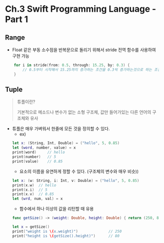 # Ch.3 Swift Programming Language - Part 1

## Range

- Float 같은 부동 소수점을 반복문으로 돌리기 위해서 stride 전역 함수를 사용하여 구현 가능

```swift
    for i in stride(from: 0.5, through: 15.25, by: 0.3) {
        // 0.5부터 시작해서 15.25까지 증가하는 조건을 0.3씩 증가하는것으로 하는 조건
    }
```

## Tuple

> 튜플이란?
>
> 기본적으로 메소드나 변수가 없는 소형 구조체, 값만 들어가있는 다른 언어의 구조체와 유사

- 튜플은 매우 가벼워서 한줄에 모든 것을 정의할 수 있다.
    - ex)
    ```swift
    let x: (String, Int, Double) = ("hello", 5, 0.85)
    let (word, number, value) = x
    print(word)     // hello
    print(number)   // 5
    print(value)    // 0.85
    ```
    - 요소의 이름을 유연하게 정할 수 있다. (구조체의 변수와 매우 비슷))
    ```swift
    let x: (w: String, i: Int, v: Double) = ("hello", 5, 0.85)
    print(x.w)  // hello
    print(x.i)  // 5
    print(x.v)  // 0.85
    let (wrd, num, val) = x
    ```
    - 함수에서 하나 이상의 값을 리턴할 때 유용
    ```swift
    func getSize() -> (weight: Double, height: Double) { return (250, 80) }

    let x = getSize()
    print("weight is \(x.weight)")              // 250
    print("height is \(getSize().height)")      // 80
    ```